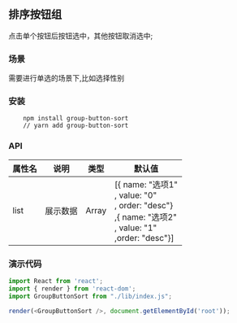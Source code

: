 ## 排序按钮组
点击单个按钮后按钮选中，其他按钮取消选中;

### 场景
需要进行单选的场景下,比如选择性别

### 安装
```
    npm install group-button-sort
    // yarn add group-button-sort
```

### API
| 属性名 | 说明 | 类型 | 默认值 |
| ------| ------ | ------ | ----- |
|list|展示数据|Array|[{ name: "选项1" <br/>, value: "0" <br/>, order: "desc"} <br/>,{ name: "选项2" <br/>, value: "1" <br/>,order: "desc"}]|


### 演示代码
```js
import React from 'react';
import { render } from 'react-dom';
import GroupButtonSort from "./lib/index.js";

render(<GroupButtonSort />, document.getElementById('root'));
```